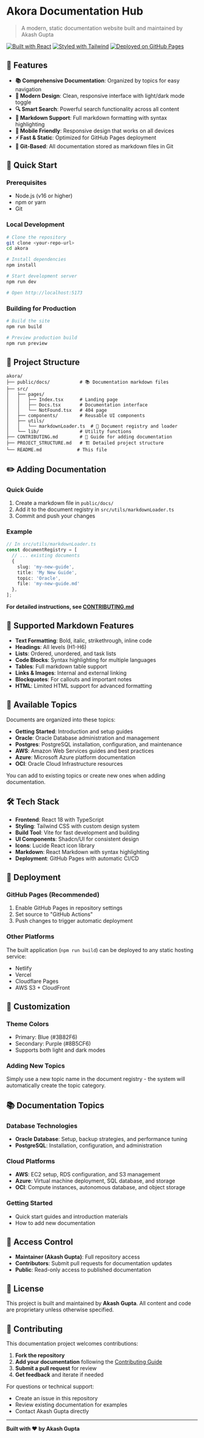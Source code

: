 
# Akora Documentation Hub

> A modern, static documentation website built and maintained by Akash Gupta

[![Built with React](https://img.shields.io/badge/Built%20with-React-61DAFB?logo=react)](https://reactjs.org/)
[![Styled with Tailwind](https://img.shields.io/badge/Styled%20with-Tailwind%20CSS-38B2AC?logo=tailwind-css)](https://tailwindcss.com/)
[![Deployed on GitHub Pages](https://img.shields.io/badge/Deployed%20on-GitHub%20Pages-222?logo=github)](https://pages.github.com/)

## 🌟 Features

- **📚 Comprehensive Documentation**: Organized by topics for easy navigation
- **🎨 Modern Design**: Clean, responsive interface with light/dark mode toggle
- **🔍 Smart Search**: Powerful search functionality across all content
- **📝 Markdown Support**: Full markdown formatting with syntax highlighting
- **📱 Mobile Friendly**: Responsive design that works on all devices
- **⚡ Fast & Static**: Optimized for GitHub Pages deployment
- **🔧 Git-Based**: All documentation stored as markdown files in Git

## 🚀 Quick Start

### Prerequisites
- Node.js (v16 or higher)
- npm or yarn
- Git

### Local Development
```bash
# Clone the repository
git clone <your-repo-url>
cd akora

# Install dependencies
npm install

# Start development server
npm run dev

# Open http://localhost:5173
```

### Building for Production
```bash
# Build the site
npm run build

# Preview production build
npm run preview
```

## 📁 Project Structure

```
akora/
├── public/docs/           # 📚 Documentation markdown files
├── src/
│   ├── pages/
│   │   ├── Index.tsx      # Landing page
│   │   ├── Docs.tsx       # Documentation interface
│   │   └── NotFound.tsx   # 404 page
│   ├── components/        # Reusable UI components
│   ├── utils/
│   │   └── markdownLoader.ts  # 🔧 Document registry and loader
│   └── lib/               # Utility functions
├── CONTRIBUTING.md        # 📖 Guide for adding documentation
├── PROJECT_STRUCTURE.md   # 🏗️ Detailed project structure
└── README.md             # This file
```

## ✏️ Adding Documentation

### Quick Guide
1. Create a markdown file in `public/docs/`
2. Add it to the document registry in `src/utils/markdownLoader.ts`
3. Commit and push your changes

### Example
```typescript
// In src/utils/markdownLoader.ts
const documentRegistry = [
  // ... existing documents
  { 
    slug: 'my-new-guide', 
    title: 'My New Guide', 
    topic: 'Oracle', 
    file: 'my-new-guide.md' 
  },
];
```

**For detailed instructions, see [CONTRIBUTING.md](CONTRIBUTING.md)**

## 📖 Supported Markdown Features

- **Text Formatting**: Bold, italic, strikethrough, inline code
- **Headings**: All levels (H1-H6)
- **Lists**: Ordered, unordered, and task lists
- **Code Blocks**: Syntax highlighting for multiple languages
- **Tables**: Full markdown table support
- **Links & Images**: Internal and external linking
- **Blockquotes**: For callouts and important notes
- **HTML**: Limited HTML support for advanced formatting

## 🎨 Available Topics

Documents are organized into these topics:

- **Getting Started**: Introduction and setup guides
- **Oracle**: Oracle Database administration and management
- **Postgres**: PostgreSQL installation, configuration, and maintenance
- **AWS**: Amazon Web Services guides and best practices
- **Azure**: Microsoft Azure platform documentation
- **OCI**: Oracle Cloud Infrastructure resources

You can add to existing topics or create new ones when adding documentation.

## 🛠️ Tech Stack

- **Frontend**: React 18 with TypeScript
- **Styling**: Tailwind CSS with custom design system
- **Build Tool**: Vite for fast development and building
- **UI Components**: Shadcn/UI for consistent design
- **Icons**: Lucide React icon library
- **Markdown**: React Markdown with syntax highlighting
- **Deployment**: GitHub Pages with automatic CI/CD

## 🚀 Deployment

### GitHub Pages (Recommended)
1. Enable GitHub Pages in repository settings
2. Set source to "GitHub Actions"
3. Push changes to trigger automatic deployment

### Other Platforms
The built application (`npm run build`) can be deployed to any static hosting service:
- Netlify
- Vercel
- Cloudflare Pages
- AWS S3 + CloudFront

## 🎨 Customization

### Theme Colors
- Primary: Blue (#3B82F6)
- Secondary: Purple (#8B5CF6)
- Supports both light and dark modes

### Adding New Topics
Simply use a new topic name in the document registry - the system will automatically create the topic category.

## 📚 Documentation Topics

### Database Technologies
- **Oracle Database**: Setup, backup strategies, and performance tuning
- **PostgreSQL**: Installation, configuration, and administration

### Cloud Platforms
- **AWS**: EC2 setup, RDS configuration, and S3 management
- **Azure**: Virtual machine deployment, SQL database, and storage
- **OCI**: Compute instances, autonomous database, and object storage

### Getting Started
- Quick start guides and introduction materials
- How to add new documentation

## 🔐 Access Control

- **Maintainer (Akash Gupta)**: Full repository access
- **Contributors**: Submit pull requests for documentation updates
- **Public**: Read-only access to published documentation

## 📄 License

This project is built and maintained by **Akash Gupta**. All content and code are proprietary unless otherwise specified.

## 🤝 Contributing

This documentation project welcomes contributions:

1. **Fork the repository**
2. **Add your documentation** following the [Contributing Guide](CONTRIBUTING.md)
3. **Submit a pull request** for review
4. **Get feedback** and iterate if needed

For questions or technical support:
- Create an issue in this repository
- Review existing documentation for examples
- Contact Akash Gupta directly

---

**Built with ❤️ by Akash Gupta**
